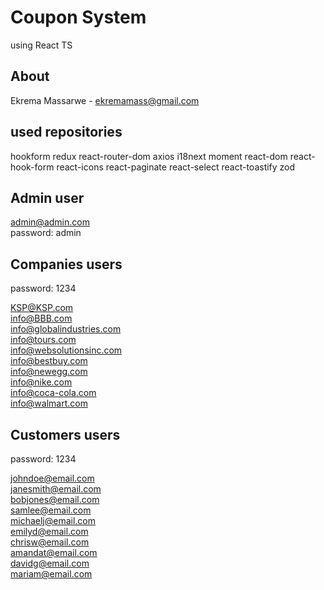 # Coupon System
using React TS

## About

Ekrema Massarwe - ekremamass@gmail.com

## used repositories

hookform
redux
react-router-dom
axios
i18next
moment
react-dom
react-hook-form
react-icons
react-paginate
react-select
react-toastify
zod


## Admin user

admin@admin.com <br />
password: admin <br />

## Companies users

password: 1234 <br />

KSP@KSP.com <br />
info@BBB.com <br />
info@globalindustries.com <br />
info@tours.com <br />
info@websolutionsinc.com <br />
info@bestbuy.com <br />
info@newegg.com <br />
info@nike.com <br />
info@coca-cola.com <br />
info@walmart.com

## Customers users

password: 1234 <br />

johndoe@email.com <br />
janesmith@email.com <br />
bobjones@email.com <br />
samlee@email.com <br />
michaelj@email.com <br />
emilyd@email.com <br />
chrisw@email.com <br />
amandat@email.com <br />
davidg@email.com <br />
mariam@email.com

